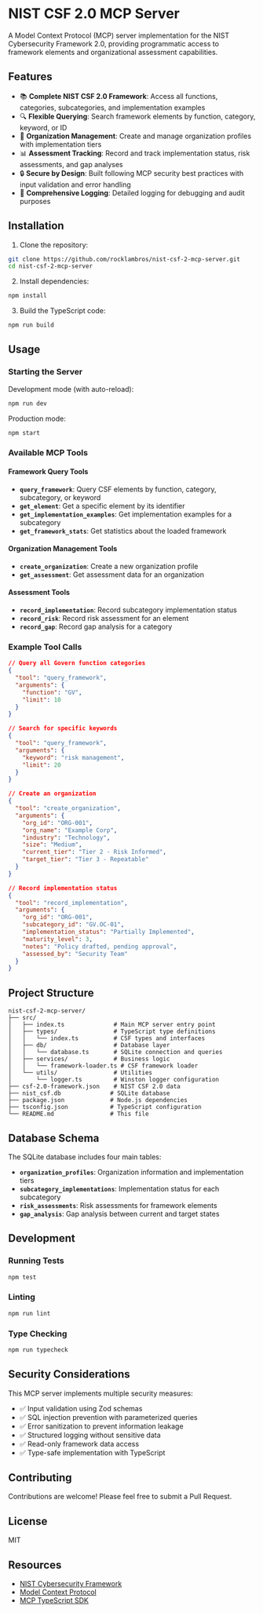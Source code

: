 # NIST CSF 2.0 MCP Server

A Model Context Protocol (MCP) server implementation for the NIST Cybersecurity Framework 2.0, providing programmatic access to framework elements and organizational assessment capabilities.

## Features

- 📚 **Complete NIST CSF 2.0 Framework**: Access all functions, categories, subcategories, and implementation examples
- 🔍 **Flexible Querying**: Search framework elements by function, category, keyword, or ID
- 🏢 **Organization Management**: Create and manage organization profiles with implementation tiers
- 📊 **Assessment Tracking**: Record and track implementation status, risk assessments, and gap analyses
- 🔒 **Secure by Design**: Built following MCP security best practices with input validation and error handling
- 📝 **Comprehensive Logging**: Detailed logging for debugging and audit purposes

## Installation

1. Clone the repository:
```bash
git clone https://github.com/rocklambros/nist-csf-2-mcp-server.git
cd nist-csf-2-mcp-server
```

2. Install dependencies:
```bash
npm install
```

3. Build the TypeScript code:
```bash
npm run build
```

## Usage

### Starting the Server

Development mode (with auto-reload):
```bash
npm run dev
```

Production mode:
```bash
npm start
```

### Available MCP Tools

#### Framework Query Tools

- **`query_framework`**: Query CSF elements by function, category, subcategory, or keyword
- **`get_element`**: Get a specific element by its identifier
- **`get_implementation_examples`**: Get implementation examples for a subcategory
- **`get_framework_stats`**: Get statistics about the loaded framework

#### Organization Management Tools

- **`create_organization`**: Create a new organization profile
- **`get_assessment`**: Get assessment data for an organization

#### Assessment Tools

- **`record_implementation`**: Record subcategory implementation status
- **`record_risk`**: Record risk assessment for an element
- **`record_gap`**: Record gap analysis for a category

### Example Tool Calls

```json
// Query all Govern function categories
{
  "tool": "query_framework",
  "arguments": {
    "function": "GV",
    "limit": 10
  }
}

// Search for specific keywords
{
  "tool": "query_framework",
  "arguments": {
    "keyword": "risk management",
    "limit": 20
  }
}

// Create an organization
{
  "tool": "create_organization",
  "arguments": {
    "org_id": "ORG-001",
    "org_name": "Example Corp",
    "industry": "Technology",
    "size": "Medium",
    "current_tier": "Tier 2 - Risk Informed",
    "target_tier": "Tier 3 - Repeatable"
  }
}

// Record implementation status
{
  "tool": "record_implementation",
  "arguments": {
    "org_id": "ORG-001",
    "subcategory_id": "GV.OC-01",
    "implementation_status": "Partially Implemented",
    "maturity_level": 3,
    "notes": "Policy drafted, pending approval",
    "assessed_by": "Security Team"
  }
}
```

## Project Structure

```
nist-csf-2-mcp-server/
├── src/
│   ├── index.ts              # Main MCP server entry point
│   ├── types/                # TypeScript type definitions
│   │   └── index.ts          # CSF types and interfaces
│   ├── db/                   # Database layer
│   │   └── database.ts       # SQLite connection and queries
│   ├── services/             # Business logic
│   │   └── framework-loader.ts # CSF framework loader
│   └── utils/                # Utilities
│       └── logger.ts         # Winston logger configuration
├── csf-2.0-framework.json    # NIST CSF 2.0 data
├── nist_csf.db              # SQLite database
├── package.json             # Node.js dependencies
├── tsconfig.json            # TypeScript configuration
└── README.md                # This file
```

## Database Schema

The SQLite database includes four main tables:

- **`organization_profiles`**: Organization information and implementation tiers
- **`subcategory_implementations`**: Implementation status for each subcategory
- **`risk_assessments`**: Risk assessments for framework elements
- **`gap_analysis`**: Gap analysis between current and target states

## Development

### Running Tests
```bash
npm test
```

### Linting
```bash
npm run lint
```

### Type Checking
```bash
npm run typecheck
```

## Security Considerations

This MCP server implements multiple security measures:

- ✅ Input validation using Zod schemas
- ✅ SQL injection prevention with parameterized queries
- ✅ Error sanitization to prevent information leakage
- ✅ Structured logging without sensitive data
- ✅ Read-only framework data access
- ✅ Type-safe implementation with TypeScript

## Contributing

Contributions are welcome! Please feel free to submit a Pull Request.

## License

MIT

## Resources

- [NIST Cybersecurity Framework](https://www.nist.gov/cyberframework)
- [Model Context Protocol](https://modelcontextprotocol.io/)
- [MCP TypeScript SDK](https://github.com/modelcontextprotocol/typescript-sdk)